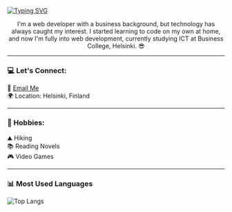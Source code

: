 [![Typing SVG](https://readme-typing-svg.demolab.com/?lines=Welcome,+I'm+Mahfuz+Shihab;A+Crazy+Fullstack+Webdeveloper)](https://git.io/typing-svg)

<p align="center">
  I'm a web developer with a business background, but technology has always caught my interest. I started learning to code on my own at home, and now I'm fully into web development, currently studying ICT at Business College, Helsinki. 😎
</p>

---

### 💻 Let's Connect:

📩 [Email Me](mailto:your-email@example.com)  
🌍 Location: Helsinki, Finland

---

### 🤘 Hobbies:

⛰️ Hiking  
📚 Reading Novels  
🎮 Video Games

---

### 📊 Most Used Languages

![Top Langs](https://github-readme-stats.vercel.app/api/top-langs/?username=mahfuzshihab&layout=compact&cache_seconds=86400)




